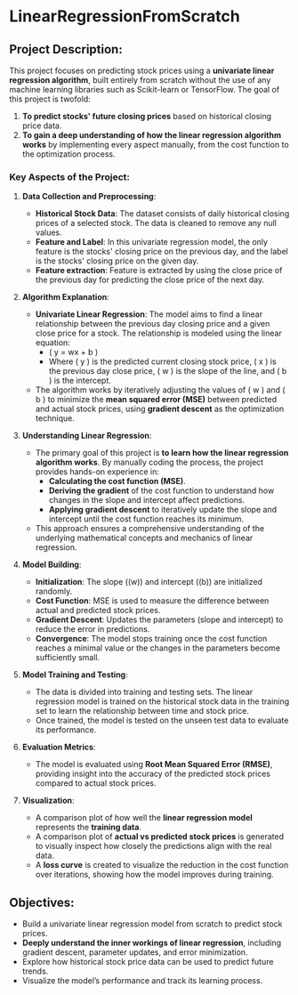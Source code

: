 # LinearRegressionFromScratch

## Project Description:

This project focuses on predicting stock prices using a **univariate linear regression algorithm**, built entirely from scratch without the use of any machine learning libraries such as Scikit-learn or TensorFlow. The goal of this project is twofold:

1. **To predict stocks' future closing prices** based on historical closing price data.
2. **To gain a deep understanding of how the linear regression algorithm works** by implementing every aspect manually, from the cost function to the optimization process.

### Key Aspects of the Project:

1. **Data Collection and Preprocessing**:
   - **Historical Stock Data**: The dataset consists of daily historical closing prices of a selected stock. The data is cleaned to remove any null values.
   - **Feature and Label**: In this univariate regression model, the only feature is the stocks' closing price on the previous day, and the label is the stocks' closing price on the given day.
   - **Feature extraction**: Feature is extracted by using the close price of the previous day for predicting the close price of the next day.

2. **Algorithm Explanation**:
   - **Univariate Linear Regression**: The model aims to find a linear relationship between the previous day closing price and a given close price for a stock. The relationship is modeled using the linear equation:
     - \( y = wx + b \)
     - Where \( y \) is the predicted current closing stock price, \( x \) is the previous day close price, \( w \) is the slope of the line, and \( b \) is the intercept.
   - The algorithm works by iteratively adjusting the values of \( w \) and \( b \) to minimize the **mean squared error (MSE)** between predicted and actual stock prices, using **gradient descent** as the optimization technique.

3. **Understanding Linear Regression**:
   - The primary goal of this project is **to learn how the linear regression algorithm works**. By manually coding the process, the project provides hands-on experience in:
     - **Calculating the cost function (MSE)**.
     - **Deriving the gradient** of the cost function to understand how changes in the slope and intercept affect predictions.
     - **Applying gradient descent** to iteratively update the slope and intercept until the cost function reaches its minimum.
   - This approach ensures a comprehensive understanding of the underlying mathematical concepts and mechanics of linear regression.

4. **Model Building**:
   - **Initialization**: The slope (\(w\)) and intercept (\(b\)) are initialized randomly.
   - **Cost Function**: MSE is used to measure the difference between actual and predicted stock prices.
   - **Gradient Descent**: Updates the parameters (slope and intercept) to reduce the error in predictions.
   - **Convergence**: The model stops training once the cost function reaches a minimal value or the changes in the parameters become sufficiently small.

5. **Model Training and Testing**:
   - The data is divided into training and testing sets. The linear regression model is trained on the historical stock data in the training set to learn the relationship between time and stock price.
   - Once trained, the model is tested on the unseen test data to evaluate its performance.

6. **Evaluation Metrics**:
   - The model is evaluated using **Root Mean Squared Error (RMSE)**, providing insight into the accuracy of the predicted stock prices compared to actual stock prices.

7. **Visualization**:
   - A comparison plot of how well the **linear regression model** represents the **training data**.
   - A comparison plot of **actual vs predicted stock prices** is generated to visually inspect how closely the predictions align with the real data.
   - A **loss curve** is created to visualize the reduction in the cost function over iterations, showing how the model improves during training.

## Objectives:
- Build a univariate linear regression model from scratch to predict stock prices.
- **Deeply understand the inner workings of linear regression**, including gradient descent, parameter updates, and error minimization.
- Explore how historical stock price data can be used to predict future trends.
- Visualize the model’s performance and track its learning process.

